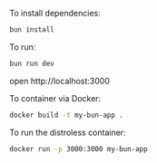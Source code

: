 To install dependencies:
```sh
bun install
```

To run:
```sh
bun run dev
```

open http://localhost:3000

To container via Docker:
```sh
docker build -t my-bun-app .
```

To run the distroless container:
```sh
docker run -p 3000:3000 my-bun-app
```


